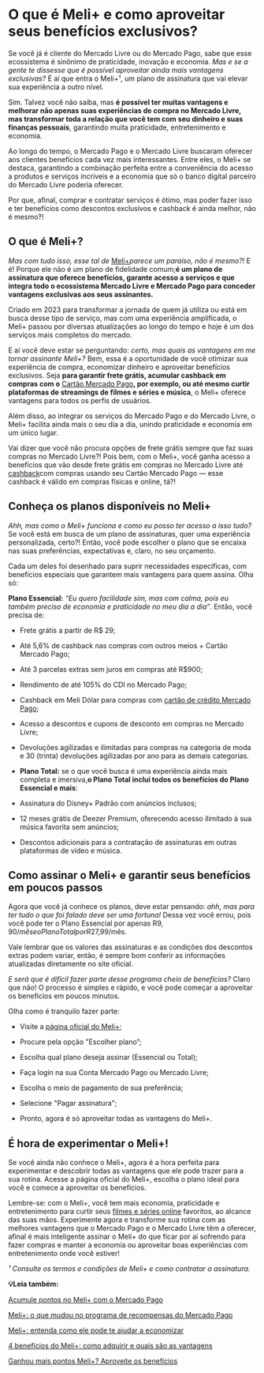 # O que é Meli+ e como aproveitar seus benefícios exclusivos?

Se você já é cliente do Mercado Livre ou do Mercado Pago, sabe que esse ecossistema é sinônimo de praticidade, inovação e economia. *Mas e se a gente te dissesse que é possível aproveitar ainda mais vantagens exclusivas?* É aí que entra o Meli+¹, um plano de assinatura que vai elevar sua experiência a outro nível.

Sim. Talvez você não saiba, mas **é possível ter muitas vantagens e melhorar não apenas suas experiências de compra no Mercado Livre, mas transformar toda a relação que você tem com seu dinheiro e suas finanças pessoais**, garantindo muita praticidade, entretenimento e economia.

Ao longo do tempo, o Mercado Pago e o Mercado Livre buscaram oferecer aos clientes benefícios cada vez mais interessantes. Entre eles, o Meli+ se destaca, garantindo a combinação perfeita entre a conveniência do acesso a produtos e serviços incríveis e a economia que só o banco digital parceiro do Mercado Livre poderia oferecer.

Por que, afinal, comprar e contratar serviços é ótimo, mas poder fazer isso e ter benefícios como descontos exclusivos e cashback é ainda melhor, não é mesmo?!

## **O que é Meli+?**

*Mas com tudo isso, esse tal de* [Meli+](https://meubolso.mercadopago.com.br/meli-ferias-de-julho)*parece um paraíso, não é mesmo?!* E é! Porque ele não é um plano de fidelidade comum;**é um plano de assinatura que oferece benefícios, garante acesso a serviços e que integra todo o ecossistema Mercado Livre e Mercado Pago para conceder vantagens exclusivas aos seus assinantes.**

Criado em 2023 para transformar a jornada de quem já utiliza ou está em busca desse tipo de serviço, mas com uma experiência amplificada, o Meli+ passou por diversas atualizações ao longo do tempo e hoje é um dos serviços mais completos do mercado.

E aí você deve estar se perguntando: *certo, mas quais as vantagens em me tornar assinante Meli+?* Bem, essa é a oportunidade de você otimizar sua experiência de compra, economizar dinheiro e aproveitar benefícios exclusivos. Seja **para garantir frete grátis, acumular cashback em compras com o** [Cartão Mercado Pago](https://meubolso.mercadopago.com.br/conheca-os-benef%C3%ADcios-de-comprar-com-o-cartao-mercado-pago)**, por exemplo, ou até mesmo curtir plataformas de streamings de filmes e séries e música**, o Meli+ oferece vantagens para todos os perfis de usuários.

Além disso, ao integrar os serviços do Mercado Pago e do Mercado Livre, o Meli+ facilita ainda mais o seu dia a dia, unindo praticidade e economia em um único lugar.

Vai dizer que você não procura opções de frete grátis sempre que faz suas compras no Mercado Livre?! Pois bem, com o Meli+, você ganha acesso a benefícios que vão desde frete grátis em compras no Mercado Livre até [cashback](https://meubolso.mercadopago.com.br/vantagens-do-cashback-na-vida-financeira)com compras usando seu Cartão Mercado Pago — esse cashback é válido em compras físicas e online, tá?!

## **Conheça os planos disponíveis no Meli+**

*Ahh, mas como o Meli+ funciona e como eu posso ter acesso a isso tudo?* Se você está em busca de um plano de assinaturas, quer uma experiência personalizada, certo?! Então, você pode escolher o plano que se encaixa nas suas preferências, expectativas e, claro, no seu orçamento.

Cada um deles foi desenhado para suprir necessidades específicas, com benefícios especiais que garantem mais vantagens para quem assina. Olha só:

**Plano Essencial:** *“Eu quero facilidade sim, mas com calma, pois eu também preciso de economia e praticidade no meu dia a dia”*. Então, você precisa de: 

- Frete grátis a partir de R$ 29; 

- Até 5,6% de cashback nas compras com outros meios + Cartão Mercado Pago; 

- Até 3 parcelas extras sem juros em compras até R$900; 

- Rendimento de até 105% do CDI no Mercado Pago; 

- Cashback em Meli Dólar para compras com [cartão de crédito Mercado Pago](https://meubolso.mercadopago.com.br/o-cartao-de-credito-mercado-pago-chegou-saiba-como-pedir-o-seu); 

- Acesso a descontos e cupons de desconto em compras no Mercado Livre; 

- Devoluções agilizadas e ilimitadas para compras na categoria de moda e 30 (trinta) devoluções agilizadas por ano para as demais categorias.

- **Plano Total:** se o que você busca é uma experiência ainda mais completa e imersiva,**o Plano Total inclui todos os benefícios do Plano Essencial e mais**:  

- Assinatura do Disney+ Padrão com anúncios inclusos;  

- 12 meses grátis de Deezer Premium, oferecendo acesso ilimitado à sua música favorita sem anúncios;  

- Descontos adicionais para a contratação de assinaturas em outras plataformas de vídeo e música.  

## **Como assinar o Meli+ e garantir seus benefícios em poucos passos**

Agora que você já conhece os planos, deve estar pensando: *ahh, mas para ter tudo o que foi falado deve ser uma fortuna!* Dessa vez você errou, pois você pode ter o Plano Essencial por apenas R$9,90/mês e o Plano Total por R$27,99/mês.

Vale lembrar que os valores das assinaturas e as condições dos descontos extras podem variar, então, é sempre bom conferir as informações atualizadas diretamente no site oficial.

*E será que é difícil fazer parte desse programa cheio de benefícios?* Claro que não! O processo é simples e rápido, e você pode começar a aproveitar os benefícios em poucos minutos.

Olha como é tranquilo fazer parte:

- Visite a [página oficial do Meli+](https://www.mercadolivre.com.br/assinaturas/melimais);

- Procure pela opção "Escolher plano”;

- Escolha qual plano deseja assinar (Essencial ou Total);

- Faça login na sua Conta Mercado Pago ou Mercado Livre;

- Escolha o meio de pagamento de sua preferência;

- Selecione "Pagar assinatura";

- Pronto, agora é só aproveitar todas as vantagens do Meli+.

## **É hora de experimentar o Meli+!**

Se você ainda não conhece o Meli+, agora é a hora perfeita para experimentar e descobrir todas as vantagens que ele pode trazer para a sua rotina. Acesse a página oficial do Meli+, escolha o plano ideal para você e comece a aproveitar os benefícios.

Lembre-se: com o Meli+, você tem mais economia, praticidade e entretenimento para curtir seus [filmes e séries online](https://meubolso.mercadopago.com.br/filmes-e-series-online-em-servicos-de-streaming) favoritos, ao alcance das suas mãos. Experimente agora e transforme sua rotina com as melhores vantagens que o Mercado Pago e o Mercado Livre têm a oferecer, afinal é mais inteligente assinar o Meli+ do que ficar por aí sofrendo para fazer compras e manter a economia ou aproveitar boas experiências com entretenimento onde você estiver!

*¹ Consulte os termos e condições de Meli+ e como contratar a assinatura.*

**💡Leia também:**

[Acumule pontos no Meli+ com o Mercado Pago](https://meubolso.mercadopago.com.br/acumule-pontos-no-meli-com-mercado-pago)

[Meli+: o que mudou no programa de recompensas do Mercado Pago](https://meubolso.mercadopago.com.br/meli-o-que-mudou-no-programa-de-recompensas-do-mercado-pago)

[Meli+: entenda como ele pode te ajudar a economizar](https://meubolso.mercadopago.com.br/vantagens-do-meli-mais)

[4 benefícios do Meli+: como adquirir e quais são as vantagens](https://meubolso.mercadopago.com.br/beneficios-e-vantagens-meli)

[Ganhou mais pontos Meli+? Aproveite os benefícios](https://meubolso.mercadopago.com.br/meli-mais-como-aproveitar-beneficios)
